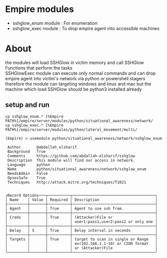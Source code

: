 # Empire modules
- sshglow_enum module : For enumeration
- sshglow_exec module : To drop empire agent into accessible machines

# About
the modules will load SSHGlow in victim memory and call SSHGlow Functions 
that perform the tasks\
SSHGlowExec module can execute only normal commands and can drop empire agent 
into victim's network via python or powershell stagers therefore the module can
targeting windows and linux and mac but the machine which load SSHGlow
should be python3 installed already 

## setup and run
```
cp sshglow_enum.* [%Empire PATH%]/empire/server/modules/python/situational_awareness/network/
cp sshglow_exec.* [%Empire PATH%]/empire/server/modules/python/lateral_movement/multi/
```

```
(Empire) > usemodule python/situational_awareness/network/sshglow_enum

 Author       @abdallah_elsharif                                
 Background   True                                              
 Comments     https://github.com/abdallah-elsharif/sshglow      
 Description  This module will find our access in network.      
 Language     python                                            
 Name         python/situational_awareness/network/sshglow_enum 
 NeedsAdmin   False                                             
 OpsecSafe    True                                              
 Techniques   http://attack.mitre.org/techniques/T1021          


┌Record Options───┬──────────┬─────────────────────────────────────┐
│ Name    │ Value │ Required │ Description                         │
├─────────┼───────┼──────────┼─────────────────────────────────────┤
│ Agent   │       │ True     │ Agent to use ssh from.              │
├─────────┼───────┼──────────┼─────────────────────────────────────┤
│ Creds   │       │ True     │ (Attacker)File or                   │
│         │       │          │ user1:pass1,user2:pass2 or only one │
├─────────┼───────┼──────────┼─────────────────────────────────────┤
│ Delay   │ 5     │ True     │ Delay interval in seconds           │
├─────────┼───────┼──────────┼─────────────────────────────────────┤
│ Targets │       │ True     │ target to scan in single or Range   │
│         │       │          │ ex(192.168.1.1-10) or CIDR format   │
│         │       │          │ or (Attacker)File                   │
└─────────┴───────┴──────────┴─────────────────────────────────────┘


```